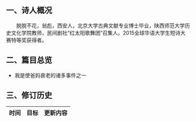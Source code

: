 ## 一、诗人概况

&emsp;&emsp;脱脱不花，翁彪，西安人，北京大学古典文献专业博士毕业，陕西师范大学历史文化学院教师，民间剧社“红太阳歌舞团”召集人。2015全球华语大学生短诗大赛特等奖获得者。

## 二、篇目总览

+ 我是使爸妈衰老的诸多事件之一

## 三、修订历史


|时间|目标|更新内容
|:-:|:-|:-